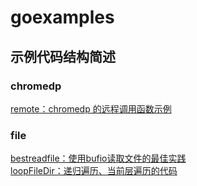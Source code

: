 # goexamples

## 示例代码结构简述
### chromedp
[remote：chromedp 的远程调用函数示例](https://github.com/ichsonx/goexamples/blob/main/chromedp/remote/main.go)
### file
[bestreadfile：使用bufio读取文件的最佳实践](https://github.com/ichsonx/goexamples/blob/main/file/bestreadfile/main.go)  
[loopFileDir：递归遍历、当前层遍历的代码](https://github.com/ichsonx/goexamples/blob/main/file/loopFileDir/main.go)
